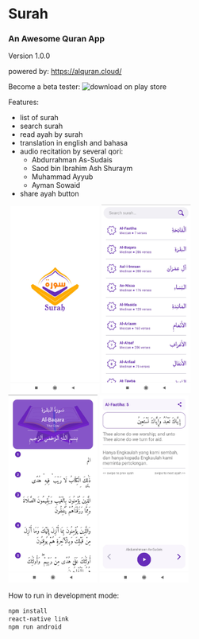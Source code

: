 # Surah
### An Awesome Quran App
Version 1.0.0

powered by: https://alquran.cloud/

Become a beta tester:
![download on play store](https://play.google.com/store/apps/details?id=com.surah)

Features:
- list of surah
- search surah
- read ayah by surah
- translation in english and bahasa
- audio recitation by several qori:
  - Abdurrahman As-Sudais
  - Saod bin Ibrahim Ash Shuraym
  - Muhammad Ayyub
  - Ayman Sowaid
- share ayah button

![]()
<img src="https://github.com/arnaslab/Surah/blob/main/capture/capture-spashscreen.jpg?raw=true" width="180">
<img src="https://github.com/arnaslab/Surah/blob/main/capture/capture-list.jpg?raw=true" width="180">
<img src="https://github.com/arnaslab/Surah/blob/main/capture/capture-surah.jpg?raw=true" width="180">
<img src="https://github.com/arnaslab/Surah/blob/main/capture/capture-ayah.jpg?raw=true" width="180">

How to run in development mode:
```
npm install
react-native link
npm run android
```
